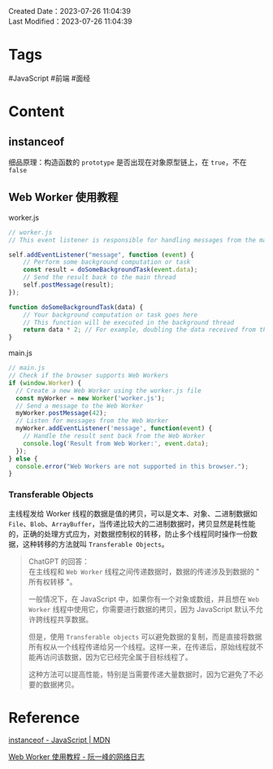 Created Date：2023-07-26 11:04:39  
Last Modified：2023-07-26 11:04:39

# Tags

#JavaScript #前端 #面经

# Content

## instanceof

细品原理：构造函数的 `prototype` 是否出现在对象原型链上，在 `true`，不在 `false`

## Web Worker 使用教程

worker.js

```javascript
// worker.js
// This event listener is responsible for handling messages from the main thread

self.addEventListener("message", function (event) {
	// Perform some background computation or task
	const result = doSomeBackgroundTask(event.data);
	// Send the result back to the main thread
	self.postMessage(result);
});

function doSomeBackgroundTask(data) {
	// Your background computation or task goes here
	// This function will be executed in the background thread
	return data * 2; // For example, doubling the data received from the main thread
}
```

main.js

```js
// main.js
// Check if the browser supports Web Workers
if (window.Worker) {
  // Create a new Web Worker using the worker.js file
  const myWorker = new Worker('worker.js');
  // Send a message to the Web Worker
  myWorker.postMessage(42);
  // Listen for messages from the Web Worker
  myWorker.addEventListener('message', function(event) {
    // Handle the result sent back from the Web Worker
    console.log('Result from Web Worker:', event.data);
  });
} else {
  console.error("Web Workers are not supported in this browser.");
}
```

### Transferable Objects

主线程发给 Worker 线程的数据是值的拷贝，可以是文本、对象、二进制数据如 `File`、`Blob`、`ArrayBuffer`，当传递比较大的二进制数据时，拷贝显然是耗性能的，正确的处理方式应为，对数据控制权的转移，防止多个线程同时操作一份数据，这种转移的方法就叫 `Transferable Objects`。  

> ChatGPT 的回答：  
> 在主线程和 `Web Worker` 线程之间传递数据时，数据的传递涉及到数据的 " 所有权转移 "。  
>
> 一般情况下，在 JavaScript 中，如果你有一个对象或数组，并且想在 `Web Worker` 线程中使用它，你需要进行数据的拷贝，因为 JavaScript 默认不允许跨线程共享数据。  
>
> 但是，使用 `Transferable objects` 可以避免数据的复制，而是直接将数据所有权从一个线程传递给另一个线程。这样一来，在传递后，原始线程就不能再访问该数据，因为它已经完全属于目标线程了。  
>
> 这种方法可以提高性能，特别是当需要传递大量数据时，因为它避免了不必要的数据拷贝。

# Reference

[instanceof - JavaScript | MDN](https://developer.mozilla.org/en-US/docs/Web/JavaScript/Reference/Operators/instanceof)

[Web Worker 使用教程 - 阮一峰的网络日志](https://www.ruanyifeng.com/blog/2018/07/web-worker.html)
